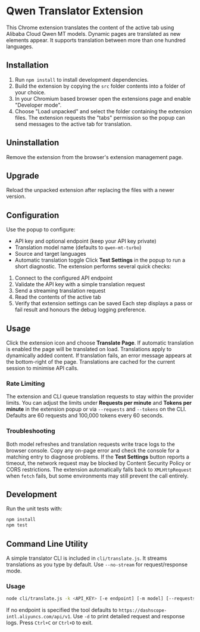 # Qwen Translator Extension

This Chrome extension translates the content of the active tab using Alibaba Cloud Qwen MT models. Dynamic pages are translated as new elements appear. It supports translation between more than one hundred languages.

## Installation
1. Run `npm install` to install development dependencies.
2. Build the extension by copying the `src` folder contents into a folder of your choice.
3. In your Chromium based browser open the extensions page and enable "Developer mode".
4. Choose "Load unpacked" and select the folder containing the extension files.
   The extension requests the "tabs" permission so the popup can send
   messages to the active tab for translation.

## Uninstallation
Remove the extension from the browser's extension management page.

## Upgrade
Reload the unpacked extension after replacing the files with a newer version.

## Configuration
Use the popup to configure:
- API key and optional endpoint (keep your API key private)
- Translation model name (defaults to `qwen-mt-turbo`)
- Source and target languages
- Automatic translation toggle
Click **Test Settings** in the popup to run a short diagnostic. The extension performs several quick checks:
1. Connect to the configured API endpoint
2. Validate the API key with a simple translation request
3. Send a streaming translation request
4. Read the contents of the active tab
5. Verify that extension settings can be saved
Each step displays a pass or fail result and honours the debug logging preference.

## Usage
Click the extension icon and choose **Translate Page**. If automatic translation is enabled the page will be translated on load. Translations apply to dynamically added content.
If translation fails, an error message appears at the bottom-right of the page. Translations are cached for the current session to minimise API calls.

### Rate Limiting
The extension and CLI queue translation requests to stay within the provider limits.
You can adjust the limits under **Requests per minute** and **Tokens per minute** in the extension popup or via `--requests` and `--tokens` on the CLI. Defaults are 60 requests and 100,000 tokens every 60 seconds.

### Troubleshooting
Both model refreshes and translation requests write trace logs to the browser console. Copy any on-page error and check the console for a matching entry to diagnose problems.
If the **Test Settings** button reports a timeout, the network request may be blocked by Content Security Policy or CORS restrictions. The extension automatically falls back to `XMLHttpRequest` when `fetch` fails, but some environments may still prevent the call entirely.

## Development
Run the unit tests with:
```sh
npm install
npm test
```

## Command Line Utility
A simple translator CLI is included in `cli/translate.js`. It streams translations as you type by default. Use `--no-stream` for request/response mode.

### Usage
```sh
node cli/translate.js -k <API_KEY> [-e endpoint] [-m model] [--requests N] [--tokens M] [-d] [--no-stream] -s <source_lang> -t <target_lang>
```
If no endpoint is specified the tool defaults to `https://dashscope-intl.aliyuncs.com/api/v1`.
Use `-d` to print detailed request and response logs.
Press `Ctrl+C` or `Ctrl+D` to exit.

